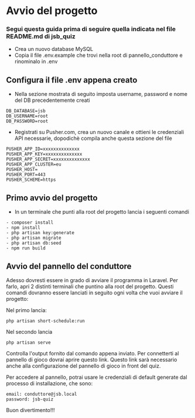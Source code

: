 # Avvio del progetto

### Segui questa guida prima di seguire quella indicata nel file README.md di jsb_quiz

- Crea un nuovo database MySQL
- Copia il file .env.example che trovi nella root di pannello_conduttore e rinominalo in .env

## Configura il file .env appena creato

- Nella sezione mostrata di seguito imposta username, password e nome del DB precedentemente creati

```
DB_DATABASE=jsb
DB_USERNAME=root
DB_PASSWORD=root
```
- Registrati su Pusher.com, crea un nuovo canale e ottieni le credenziali API necessarie, dopodichè compila anche questa sezione del file

```
PUSHER_APP_ID=xxxxxxxxxxxxxx
PUSHER_APP_KEY=xxxxxxxxxxxxxx
PUSHER_APP_SECRET=xxxxxxxxxxxxxx
PUSHER_APP_CLUSTER=eu
PUSHER_HOST=
PUSHER_PORT=443
PUSHER_SCHEME=https
```

## Primo avvio del progetto

- In un terminale che punti alla root del progetto lancia i seguenti comandi

```
- composer install
- npm install
- php artisan key:generate
- php artisan migrate
- php artisan db:seed
- npm run build
```

## Avvio del pannello del conduttore

Adesso dovresti essere in grado di avviare il programma in Laravel. Per farlo, apri 2 distinti terminali che puntino alla root del progetto.
Questi comandi dovranno essere lanciati in seguito ogni volta che vuoi avviare il progetto:

Nel primo lancia:

```
php artisan short-schedule:run 
```

Nel secondo lancia

```
php artisan serve
```

Controlla l'output fornito dal comando appena inviato. Per connetterti al pannello di gioco dovrai aprire questo link. Questo link sarà necessario anche alla configurazione del pannello di gioco in front del quiz.

Per accedere al pannello, potrai usare le credenziali di default generate dal processo di installazione, che sono:

```
email: conduttore@jsb.local
password: jsb-quiz
```

Buon divertimento!!!

